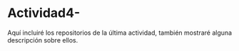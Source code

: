 # Actividad4-
Aquí incluiré los repositorios de la última actividad, también mostraré alguna descripción sobre ellos.
